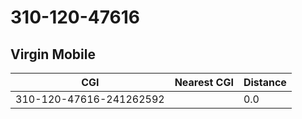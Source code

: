 # 310-120-47616
## Virgin Mobile


| CGI | Nearest CGI | Distance |
|-----|-------------|----------|
| 310-120-47616-241262592 |  | 0.0 |
